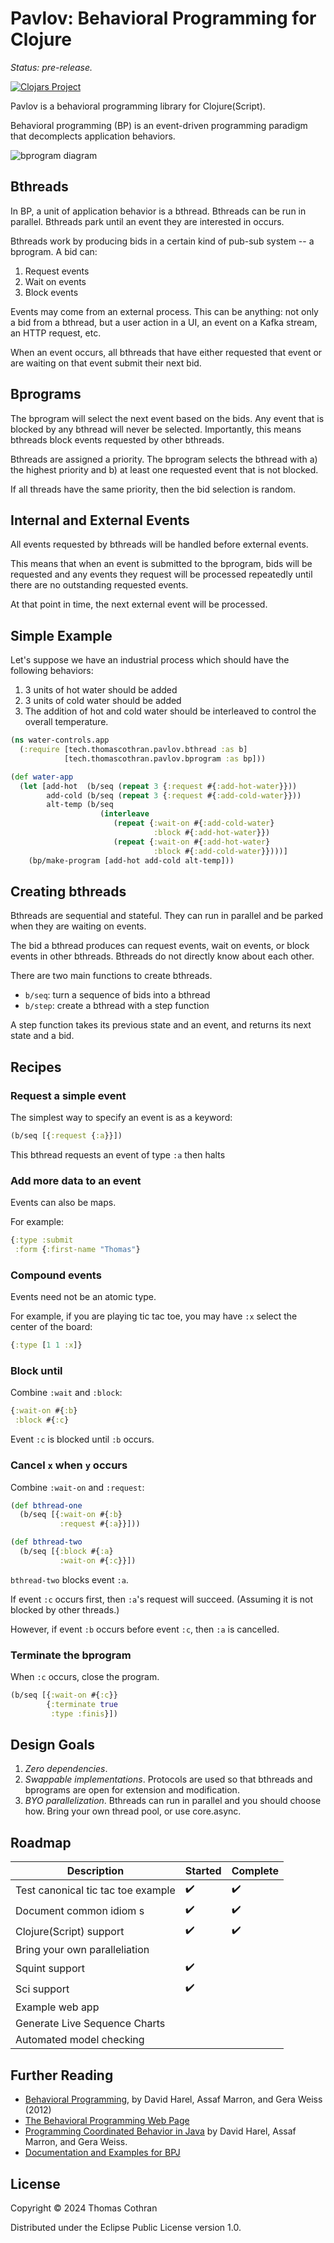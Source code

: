 # Pavlov: Behavioral Programming for Clojure

*Status: pre-release.*

[![Clojars Project](https://img.shields.io/clojars/v/tech.thomascothran/pavlov.svg)](https://clojars.org/tech.thomascothran/pavlov)

Pavlov is a behavioral programming library for Clojure(Script).

Behavioral programming (BP) is an event-driven programming paradigm that decomplects application behaviors.

![bprogram diagram](./doc/assets/bprogram.png)

## Bthreads

In BP, a unit of application behavior is a bthread. Bthreads can be run in parallel. Bthreads park until an event they are interested in occurs.

Bthreads work by producing bids in a certain kind of pub-sub system -- a bprogram. A bid can:

1. Request events
2. Wait on events
3. Block events

Events may come from an external process. This can be anything: not only a bid from a bthread, but a user action in a UI, an event on a Kafka stream, an HTTP request, etc.

When an event occurs, all bthreads that have either requested that event or are waiting on that event submit their next bid.

## Bprograms

The bprogram will select the next event based on the bids. Any event that is blocked by any bthread will never be selected. Importantly, this means bthreads block events requested by other bthreads.

Bthreads are assigned a priority. The bprogram selects the bthread with a) the highest priority and b) at least one requested event that is not blocked.

If all threads have the same priority, then the bid selection is random.

## Internal and External Events

All events requested by bthreads will be handled before external events.

This means that when an event is submitted to the bprogram, bids will be requested and any events they request will be processed repeatedly until there are no outstanding requested events.

At that point in time, the next external event will be processed.

## Simple Example

Let's suppose we have an industrial process which should have the following behaviors:

1. 3 units of hot water should be added
2. 3 units of cold water should be added
3. The addition of hot and cold water should be interleaved to control the overall temperature.

```clojure
(ns water-controls.app
  (:require [tech.thomascothran.pavlov.bthread :as b]
            [tech.thomascothran.pavlov.bprogram :as bp]))

(def water-app
  (let [add-hot  (b/seq (repeat 3 {:request #{:add-hot-water}}))
        add-cold (b/seq (repeat 3 {:request #{:add-cold-water}}))
        alt-temp (b/seq 
                    (interleave
                       (repeat {:wait-on #{:add-cold-water}
                                :block #{:add-hot-water}})
                       (repeat {:wait-on #{:add-hot-water}
                                :block #{:add-cold-water}})))]
    (bp/make-program [add-hot add-cold alt-temp]))
```

## Creating bthreads

Bthreads are sequential and stateful. They can run in parallel and be parked when they are waiting on events.

The bid a bthread produces can request events, wait on events, or block events in other bthreads. Bthreads do not directly know about each other.

There are two main functions to create bthreads.

- `b/seq`: turn a sequence of bids into a bthread
- `b/step`: create a bthread with a step function

A step function takes its previous state and an event, and returns its next state and a bid.

## Recipes

### Request a simple event

The simplest way to specify an event is as a keyword:

```clojure
(b/seq [{:request {:a}}])
```

This bthread requests an event of type `:a` then halts

### Add more data to an event

Events can also be maps.

For example:

```clojure
{:type :submit
 :form {:first-name "Thomas"}
```

### Compound events

Events need not be an atomic type.

For example, if you are playing tic tac toe, you may have `:x` select the center of the board:

```clojure
{:type [1 1 :x]}
```

### Block until

Combine `:wait` and `:block`:

```clojure
{:wait-on #{:b}
 :block #{:c}
```

Event `:c` is blocked until `:b` occurs.

### Cancel `x` when `y` occurs

Combine `:wait-on` and `:request`:

```clojure
(def bthread-one
  (b/seq [{:wait-on #{:b}
           :request #{:a}}]))

(def bthread-two
  (b/seq [{:block #{:a}
           :wait-on #{:c}}])

```

`bthread-two` blocks event `:a`.

If event `:c` occurs first, then `:a`'s request will succeed. (Assuming it is not blocked by other threads.)

However, if event `:b` occurs before event `:c`, then `:a` is cancelled.

### Terminate the bprogram

When `:c` occurs, close the program.

```clojure
(b/seq [{:wait-on #{:c}}
        {:terminate true
         :type :finis}])
```

## Design Goals

1. *Zero dependencies*.
2. *Swappable implementations*. Protocols are used so that bthreads and bprograms are open for extension and modification.
3. *BYO parallelization*. Bthreads can run in parallel and you should choose how. Bring your own thread pool, or use core.async.

## Roadmap

| Description                   | Started           | Complete          |
|-------------------------------|-------------------|-------------------|
| Test canonical tic tac toe example | :heavy_check_mark: | :heavy_check_mark: |
| Document common idiom s       | :heavy_check_mark: | :heavy_check_mark: |
| Clojure(Script) support       | :heavy_check_mark: | :heavy_check_mark: |
| Bring your own paralleliation   |                   |                   |
| Squint support                | :heavy_check_mark: |                   |
| Sci support                   | :heavy_check_mark: |                   |
| Example web app               |                   |                   |
| Generate Live Sequence Charts |                   |                   |
| Automated model checking      |                   |                   |

## Further Reading

- [Behavioral Programming](https://cacm.acm.org/research/behavioral-programming/#R26), by David Harel, Assaf Marron, and Gera Weiss (2012)
- [The Behavioral Programming Web Page](https://www.wisdom.weizmann.ac.il/~bprogram/more.html)
- [Programming Coordinated Behavior in Java](https://www.wisdom.weizmann.ac.il/~/bprogram/pres/BPJ%20Introduction.pdf) by David Harel, Assaf Marron, and Gera Weiss.
- [Documentation and Examples for BPJ](https://wiki.weizmann.ac.il/bp/index.php/User_Guide)

## License

Copyright © 2024 Thomas Cothran

Distributed under the Eclipse Public License version 1.0.
